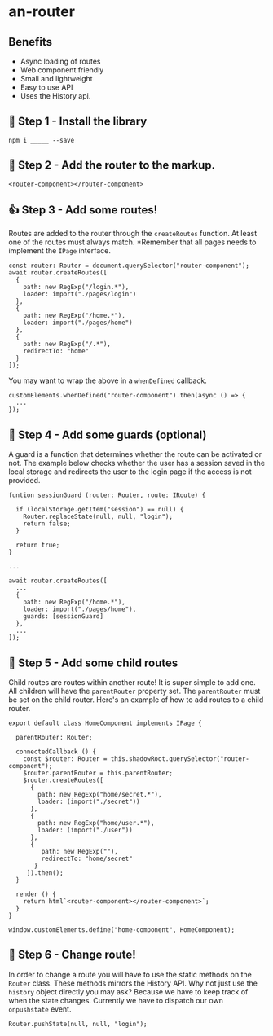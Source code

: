 # an-router

## Benefits
- Async loading of routes
- Web component friendly
- Small and lightweight
- Easy to use API
- Uses the History api.

## 🎁 Step 1 -  Install the library

```
npm i _____ --save
```

## 👏 Step 2 - Add the router to the markup.

```
<router-component></router-component>
```

## 👍 Step 3 - Add some routes!

Routes are added to the router through the `createRoutes` function. At least one of the routes must always match. *Remember that all pages needs to implement the `IPage` interface.

```
const router: Router = document.querySelector("router-component");
await router.createRoutes([
  {
    path: new RegExp("/login.*"),
    loader: import("./pages/login")
  },
  {
    path: new RegExp("/home.*"),
    loader: import("./pages/home")
  },
  {
    path: new RegExp("/.*"),
    redirectTo: "home"
  }
]);
```

You may want to wrap the above in a `whenDefined` callback.

```
customElements.whenDefined("router-component").then(async () => {
  ...
});
```

## 🎉 Step 4 - Add some guards (optional)

A guard is a function that determines whether the route can be activated or not. The example below checks whether the user has a session saved in the local storage and redirects the user to the login page if the access is not provided.

```
funtion sessionGuard (router: Router, route: IRoute) {

  if (localStorage.getItem("session") == null) {
    Router.replaceState(null, null, "login");
    return false;
  }

  return true;
}

...

await router.createRoutes([
  ...
  {
    path: new RegExp("/home.*"),
    loader: import("./pages/home"),
    guards: [sessionGuard]
  },
  ...
]);
```

## 👶 Step 5 - Add some child routes

Child routes are routes within another route! It is super simple to add one. All children will have the `parentRouter` property set. The `parentRouter` must be set on the child router. Here's an example of how to add routes to a child router.

```
export default class HomeComponent implements IPage {

  parentRouter: Router;

  connectedCallback () {
    const $router: Router = this.shadowRoot.querySelector("router-component");
    $router.parentRouter = this.parentRouter;
    $router.createRoutes([
      {
        path: new RegExp("home/secret.*"),
        loader: (import("./secret"))
      },
      {
        path: new RegExp("home/user.*"),
        loader: (import("./user"))
      },
      {
         path: new RegExp(""),
         redirectTo: "home/secret"
       }
     ]).then();
  }

  render () {
    return html`<router-component></router-component>`;
  }
}

window.customElements.define("home-component", HomeComponent);
```

## 🙌 Step 6 - Change route!

In order to change a route you will have to use the static methods on the `Router` class. These methods mirrors the History API. Why not just use the `history` object directly you may ask? Because we have to keep track of when the state changes. Currently we have to dispatch our own `onpushstate` event.

```
Router.pushState(null, null, "login");
```






